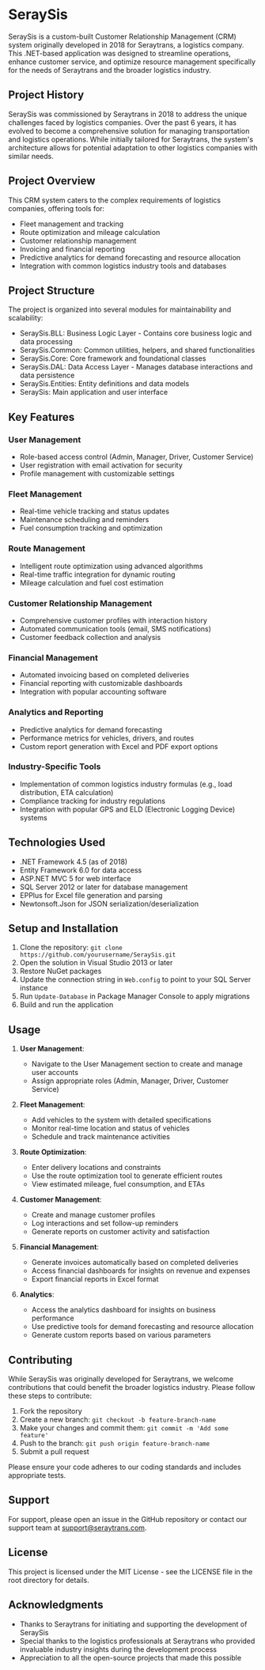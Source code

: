 # SeraySis

SeraySis is a custom-built Customer Relationship Management (CRM) system originally developed in 2018 for Seraytrans, a logistics company. This .NET-based application was designed to streamline operations, enhance customer service, and optimize resource management specifically for the needs of Seraytrans and the broader logistics industry.

## Project History

SeraySis was commissioned by Seraytrans in 2018 to address the unique challenges faced by logistics companies. Over the past 6 years, it has evolved to become a comprehensive solution for managing transportation and logistics operations. While initially tailored for Seraytrans, the system's architecture allows for potential adaptation to other logistics companies with similar needs.

## Project Overview

This CRM system caters to the complex requirements of logistics companies, offering tools for:

- Fleet management and tracking
- Route optimization and mileage calculation
- Customer relationship management
- Invoicing and financial reporting
- Predictive analytics for demand forecasting and resource allocation
- Integration with common logistics industry tools and databases

## Project Structure

The project is organized into several modules for maintainability and scalability:

- SeraySis.BLL: Business Logic Layer - Contains core business logic and data processing
- SeraySis.Common: Common utilities, helpers, and shared functionalities
- SeraySis.Core: Core framework and foundational classes
- SeraySis.DAL: Data Access Layer - Manages database interactions and data persistence
- SeraySis.Entities: Entity definitions and data models
- SeraySis: Main application and user interface

## Key Features

### User Management

- Role-based access control (Admin, Manager, Driver, Customer Service)
- User registration with email activation for security
- Profile management with customizable settings

### Fleet Management

- Real-time vehicle tracking and status updates
- Maintenance scheduling and reminders
- Fuel consumption tracking and optimization

### Route Management

- Intelligent route optimization using advanced algorithms
- Real-time traffic integration for dynamic routing
- Mileage calculation and fuel cost estimation

### Customer Relationship Management

- Comprehensive customer profiles with interaction history
- Automated communication tools (email, SMS notifications)
- Customer feedback collection and analysis

### Financial Management

- Automated invoicing based on completed deliveries
- Financial reporting with customizable dashboards
- Integration with popular accounting software

### Analytics and Reporting

- Predictive analytics for demand forecasting
- Performance metrics for vehicles, drivers, and routes
- Custom report generation with Excel and PDF export options

### Industry-Specific Tools

- Implementation of common logistics industry formulas (e.g., load distribution, ETA calculation)
- Compliance tracking for industry regulations
- Integration with popular GPS and ELD (Electronic Logging Device) systems

## Technologies Used

- .NET Framework 4.5 (as of 2018)
- Entity Framework 6.0 for data access
- ASP.NET MVC 5 for web interface
- SQL Server 2012 or later for database management
- EPPlus for Excel file generation and parsing
- Newtonsoft.Json for JSON serialization/deserialization

## Setup and Installation

1. Clone the repository: `git clone https://github.com/yourusername/SeraySis.git`
2. Open the solution in Visual Studio 2013 or later
3. Restore NuGet packages
4. Update the connection string in `Web.config` to point to your SQL Server instance
5. Run `Update-Database` in Package Manager Console to apply migrations
6. Build and run the application

## Usage

1. **User Management**: 
   - Navigate to the User Management section to create and manage user accounts
   - Assign appropriate roles (Admin, Manager, Driver, Customer Service)

2. **Fleet Management**:
   - Add vehicles to the system with detailed specifications
   - Monitor real-time location and status of vehicles
   - Schedule and track maintenance activities

3. **Route Optimization**:
   - Enter delivery locations and constraints
   - Use the route optimization tool to generate efficient routes
   - View estimated mileage, fuel consumption, and ETAs

4. **Customer Management**:
   - Create and manage customer profiles
   - Log interactions and set follow-up reminders
   - Generate reports on customer activity and satisfaction

5. **Financial Management**:
   - Generate invoices automatically based on completed deliveries
   - Access financial dashboards for insights on revenue and expenses
   - Export financial reports in Excel format

6. **Analytics**:
   - Access the analytics dashboard for insights on business performance
   - Use predictive tools for demand forecasting and resource allocation
   - Generate custom reports based on various parameters

## Contributing

While SeraySis was originally developed for Seraytrans, we welcome contributions that could benefit the broader logistics industry. Please follow these steps to contribute:

1. Fork the repository
2. Create a new branch: `git checkout -b feature-branch-name`
3. Make your changes and commit them: `git commit -m 'Add some feature'`
4. Push to the branch: `git push origin feature-branch-name`
5. Submit a pull request

Please ensure your code adheres to our coding standards and includes appropriate tests.

## Support

For support, please open an issue in the GitHub repository or contact our support team at support@seraytrans.com.

## License

This project is licensed under the MIT License - see the LICENSE file in the root directory for details.

## Acknowledgments

- Thanks to Seraytrans for initiating and supporting the development of SeraySis
- Special thanks to the logistics professionals at Seraytrans who provided invaluable industry insights during the development process
- Appreciation to all the open-source projects that made this possible
